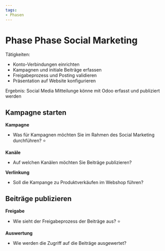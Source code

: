 ```yaml
---
tags:
- Phasen
---
```

# Phase Phase Social Marketing

Tätigkeiten:

* Konto-Verbindungen einrichten
* Kampagnen und initiale Beiträge erfassen
* Freigabeprozess und Posting validieren
* Präsentation auf Website konfigurieren

Ergebnis: Social Media Mitteilunge könne mit Odoo erfasst und publiziert werden

## Kampagne starten

**Kampagne**

- Was für Kampagnen möchten Sie im Rahmen des Social Marketing durchführen? ⭐

**Kanäle**

* Auf welchen Kanälen möchten Sie Beiträge publizieren?

**Verlinkung**

* Soll die Kampange zu Produktverkäufen im Webshop führen?

## Beiträge publizieren

**Freigabe**

* Wie sieht der Freigabeprozess der Beiträge aus? ⭐

**Auswertung**

* Wie werden die Zugriff auf die Beiträge ausgewertet?